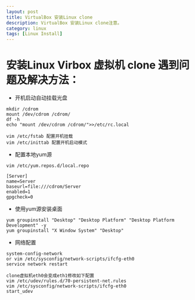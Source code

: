 ```yaml
---
layout: post
title: VirtualBox 安装Linux clone
description: VirtualBox 安装Linux clone注意。
category: linux
tags: [Linux Install]
---
```


# 安装Linux Virbox 虚拟机 clone 遇到问题及解决方法：

- 开机启动自动挂载光盘

```
mkdir /cdrom
mount /dev/cdrom /cdrom/
df -h
echo "mount /dev/cdrom /cdrom/">>/etc/rc.local
```

```
vim /etc/fstab 配置开机挂载
vim /etc/inittab 配置开机启动模式
```

- 配置本地yum源

```
vim /etc/yum.repos.d/local.repo

[Server]
name=Server
baseurl=file:///cdrom/Server
enabled=1
gpgcheck=0

```

- 使用yum源安装桌面

```
yum groupinstall "Desktop" "Desktop Platform" "Desktop Platform Development" -y
yum groupinstall "X Window System" "Desktop"
```

- 网络配置

```
system-config-network
or vim /etc/sysconfig/network-scripts/ifcfg-eth0
service network restart
```

```
clone虚拟机eth0会变成eth1修改如下配置
vim /etc/udev/rules.d/70-persistent-net.rules
vim /etc/sysconfig/network-scripts/ifcfg-eth0
start_udev
```

